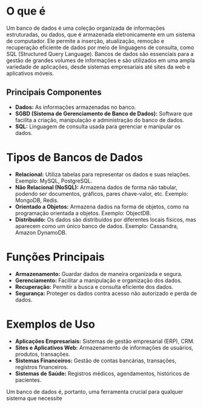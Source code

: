 # O que é

Um banco de dados é uma coleção organizada de informações estruturadas, ou dados, que é armazenada eletronicamente em um sistema de computador. Ele permite a inserção, atualização, remoção e recuperação eficiente de dados por meio de linguagens de consulta, como SQL (Structured Query Language). Bancos de dados são essenciais para a gestão de grandes volumes de informações e são utilizados em uma ampla variedade de aplicações, desde sistemas empresariais até sites da web e aplicativos móveis.

## Principais Componentes

- **Dados:** As informações armazenadas no banco.
- **SGBD (Sistema de Gerenciamento de Banco de Dados):** Software que facilita a criação, manipulação e administração do banco de dados.
- **SQL:** Linguagem de consulta usada para gerenciar e manipular os dados.

# Tipos de Bancos de Dados

- **Relacional:** Utiliza tabelas para representar os dados e suas relações. Exemplo: MySQL, PostgreSQL.
- **Não Relacional (NoSQL):** Armazena dados de forma não tabular, podendo ser documentos, gráficos, pares chave-valor, etc. Exemplo: MongoDB, Redis.
- **Orientado a Objetos:** Armazena dados na forma de objetos, como na programação orientada a objetos. Exemplo: ObjectDB.
- **Distribuído:** Os dados são distribuídos por diferentes locais físicos, mas aparecem como um único banco de dados. Exemplo: Cassandra, Amazon DynamoDB.

# Funções Principais

- **Armazenamento:** Guardar dados de maneira organizada e segura.
- **Gerenciamento:** Facilitar a manipulação e organização dos dados.
- **Recuperação:** Permitir a busca e consulta eficiente dos dados.
- **Segurança:** Proteger os dados contra acesso não autorizado e perda de dados.

# Exemplos de Uso

- **Aplicações Empresariais:** Sistemas de gestão empresarial (ERP), CRM.
- **Sites e Aplicativos Web:** Armazenamento de informações de usuários, produtos, transações.
- **Sistemas Financeiros:** Gestão de contas bancárias, transações, registros financeiros.
- **Sistemas de Saúde:** Registros médicos, agendamentos, históricos de pacientes.

Um banco de dados é, portanto, uma ferramenta crucial para qualquer sistema que necessite